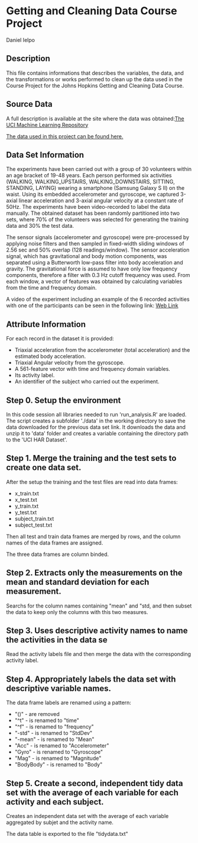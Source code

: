 # Getting and Cleaning Data Course Project

Daniel Ielpo

## Description
This file contains informations that describes the variables, the data, and the transformations or works performed to clean up the data used in the Course Project for the Johns Hopkins Getting and Cleaning Data Course.

## Source Data
A full description is available at the site where the data was obtained:[The UCI Machine Learning Repository](http://archive.ics.uci.edu/ml/datasets/Human+Activity+Recognition+Using+Smartphones)

[The data used in this project can be found here.](https://d396qusza40orc.cloudfront.net/getdata%2Fprojectfiles%2FUCI%20HAR%20Dataset.zip)

## Data Set Information
The experiments have been carried out with a group of 30 volunteers within an age bracket of 19-48 years. Each person performed six activities (WALKING, WALKING_UPSTAIRS, WALKING_DOWNSTAIRS, SITTING, STANDING, LAYING) wearing a smartphone (Samsung Galaxy S II) on the waist. Using its embedded accelerometer and gyroscope, we captured 3-axial linear acceleration and 3-axial angular velocity at a constant rate of 50Hz. The experiments have been video-recorded to label the data manually. The obtained dataset has been randomly partitioned into two sets, where 70% of the volunteers was selected for generating the training data and 30% the test data.

The sensor signals (accelerometer and gyroscope) were pre-processed by applying noise filters and then sampled in fixed-width sliding windows of 2.56 sec and 50% overlap (128 readings/window). The sensor acceleration signal, which has gravitational and body motion components, was separated using a Butterworth low-pass filter into body acceleration and gravity. The gravitational force is assumed to have only low frequency components, therefore a filter with 0.3 Hz cutoff frequency was used. From each window, a vector of features was obtained by calculating variables from the time and frequency domain.

A video of the experiment including an example of the 6 recorded activities with one of the participants can be seen in the following link: [Web Link](http://www.youtube.com/watch?v=XOEN9W05_4A)

## Attribute Information
For each record in the dataset it is provided: 
- Triaxial acceleration from the accelerometer (total acceleration) and the estimated body acceleration.
- Triaxial Angular velocity from the gyroscope.
- A 561-feature vector with time and frequency domain variables.
- Its activity label.
- An identifier of the subject who carried out the experiment.

## Step 0. Setup the environment
In this code session all libraries needed to run 'run_analysis.R' are loaded.
The script creates a subfolder './data' in the working directory to save the data downloaded for the previous data set link.
It downloads the data and unzip it to 'data' folder and creates a variable containing the directory path to the 'UCI HAR Dataset'.

## Step 1. Merge the training and the test sets to create one data set.
After the setup the training and the test files are read into data frames:

- x_train.txt
- x_test.txt
- y_train.txt
- y_test.txt
- subject_train.txt
- subject_test.txt

Then all test and train data frames are merged by rows, and the column names of the data frames are assigned.

The three data frames are column binded.

## Step 2. Extracts only the measurements on the mean and standard deviation for each measurement.
Searchs for the column names containing "mean" and "std, and then subset the data to keep only the columns with this two measures.

## Step 3. Uses descriptive activity names to name the activities in the data se
Read the activity labels file and then merge the data with the corresponding activity label.

## Step 4. Appropriately labels the data set with descriptive variable names.
The data frame labels are renamed using a pattern:

- "()" - are removed
- "^t" - is renamed to "time"
- "^f" - is renamed to "frequency"
- "-std" - is renamed to "StdDev"
- "-mean" - is renamed to "Mean"
- "Acc" - is renamed to "Accelerometer"
- "Gyro" - is renamed to "Gyroscope"
- "Mag" - is renamed to "Magnitude"
- "BodyBody" - is renamed to "Body"

## Step 5. Create a second, independent tidy data set with the average of each variable for each activity and each subject. 
Creates an independent data set with the average of each variable aggregated by subjet and the activity name.

The data table is exported to the file "tidydata.txt"